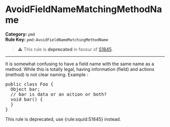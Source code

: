 
# AvoidFieldNameMatchingMethodName
**Category:** `pmd`<br/>
**Rule Key:** `pmd:AvoidFieldNameMatchingMethodName`<br/>
> :warning: This rule is **deprecated** in favour of [S1845](https://rules.sonarsource.com/java/RSPEC-1845).

-----

It is somewhat confusing to have a field name with the same name as a method. While this is totally legal, having information (field) and actions (method) is not clear naming. Example :
<pre>
public class Foo {
  Object bar;
  // bar is data or an action or both?
  void bar() {
  }
}
</pre>

<p>
  This rule is deprecated, use {rule:squid:S1845} instead.
</p>


